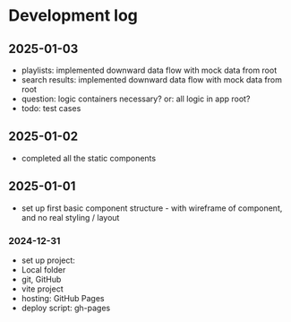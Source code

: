 # Development log

## 2025-01-03
- playlists: implemented downward data flow with mock data from root
- search results: implemented downward data flow with mock data from root
- question: logic containers necessary? or: all logic in app root?
- todo: test cases
## 2025-01-02
- completed all the static components
## 2025-01-01
- set up first basic component structure - with wireframe of component, and no real styling / layout

### 2024-12-31 
- set up project:
- Local folder
- git, GitHub
- vite project
- hosting: GitHub Pages
- deploy script: gh-pages
